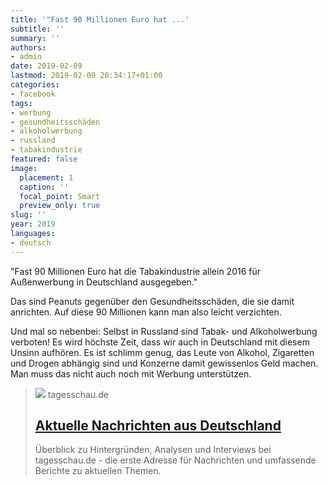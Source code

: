 ```yaml
---
title: '"Fast 90 Millionen Euro hat ...'
subtitle: ''
summary: ''
authors:
- admin
date: 2019-02-09
lastmod: 2019-02-09 20:34:17+01:00
categories:
- facebook
tags:
- werbung
- gesundheitsschäden
- alkoholwerbung
- russland
- tabakindustrie
featured: false
image:
  placement: 1
  caption: ''
  focal_point: Smart
  preview_only: true
slug: ''
year: 2019
languages:
- deutsch
---
```


"Fast 90 Millionen Euro hat die Tabakindustrie allein 2016 für Außenwerbung in Deutschland ausgegeben."

Das sind Peanuts gegenüber den Gesundheitsschäden, die sie damit anrichten. Auf diese 90 Millionen kann man also leicht verzichten.

Und mal so nebenbei: Selbst in Russland sind Tabak- und Alkoholwerbung verboten! Es wird höchste Zeit, dass wir auch in Deutschland mit diesem Unsinn aufhören. Es ist schlimm genug, das Leute von Alkohol, Zigaretten und Drogen abhängig sind und Konzerne damit gewissenlos Geld machen. Man muss das nicht auch noch mit Werbung unterstützen.
> [![](https://images.tagesschau.de/image/89045d82-5cd5-46ad-8f91-73911add30ee/AAABh3YLLz0/AAABibBxqrQ/16x9-1280/tagesschau-logo-100.jpg)](https://www.tagesschau.de/inland/tabakwerbung-115.html)
> tagesschau.de
> ## [Aktuelle Nachrichten aus Deutschland](https://www.tagesschau.de/inland/tabakwerbung-115.html)
>
>Überblick zu Hintergründen, Analysen und Interviews bei tagesschau.de - die erste Adresse für Nachrichten und umfassende Berichte zu aktuellen Themen.